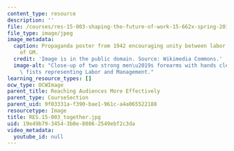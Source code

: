 ```yaml
---
content_type: resource
description: ''
file: /courses/res-15-003-shaping-the-future-of-work-15-662x-spring-2016/19e49b7934543b0e80862549ebf2c3da_RES.15-003_together.jpg
file_type: image/jpeg
image_metadata:
  caption: Propaganda poster from 1942 encouraging unity between labor and management
    of GM.
  credit: 'Image is in the public domain. Source: Wikimedia Commons.'
  image-alt: "Close-up of two strong men\u2019s forearms with hands clenched into\
    \ fists representing Labor and Management."
learning_resource_types: []
ocw_type: OCWImage
parent_title: Reaching Audiences More Effectively
parent_type: CourseSection
parent_uid: 9f03331a-f390-bae1-961c-a4a065522188
resourcetype: Image
title: RES.15-003_together.jpg
uid: 19e49b79-3454-3b0e-8086-2549ebf2c3da
video_metadata:
  youtube_id: null
---
```

